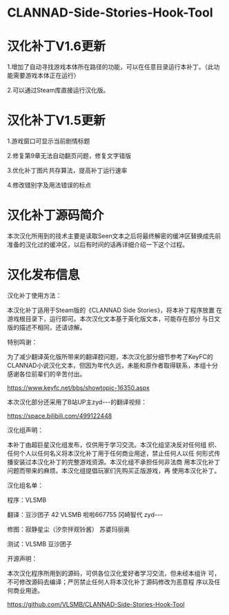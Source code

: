 # CLANNAD-Side-Stories-Hook-Tool

# 汉化补丁V1.6更新

1.增加了自动寻找游戏本体所在路径的功能，可以在任意目录运行本补丁。（此功能需要游戏本体正在运行）

2.可以通过Steam库直接运行汉化版。

# 汉化补丁V1.5更新

1.游戏窗口可显示当前剧情标题

2.修复第9章无法自动翻页问题，修复文字错版

3.优化补丁图片共存算法，提高补丁运行速率

4.修改错别字及用法错误的标点

# 汉化补丁源码简介

本次汉化所用到的技术主要是读取Seen文本之后将最终解密的缓冲区替换成先前准备的汉化过的缓冲区，以后有时间的话再详细介绍一下这个过程。

# 汉化发布信息

汉化补丁使用方法：

本汉化补丁适用于Steam版的《CLANNAD Side Stories》，将本补丁程序放置
在游戏根目录下，运行即可。本次汉化文本基于英化版文本，可能存在部分
与日文版的描述不相同，还请谅解。

特别鸣谢：

为了减少翻译英化版所带来的翻译腔问题，本次汉化部分细节参考了KeyFC的
CLANNAD小说汉化文本，但因为年代久远，未能和原作者取得联系，本组十分
感谢各位前辈们的辛苦付出。

https://www.keyfc.net/bbs/showtopic-16350.aspx

本次汉化部分还采用了B站UP主zyd---的翻译视频：

https://space.bilibili.com/499122448

汉化组声明：

本补丁由超巨星汉化组发布，仅供用于学习交流。本汉化组坚决反对任何组
织、任何个人以任何名义将本汉化补丁用于任何商业用途，禁止任何人以任
何形式传播安装过本汉化补丁的完整游戏资源。本汉化组不承担任何非法商
用本汉化补丁问题而带来的麻烦。本汉化组提倡玩家们先购买正版游戏，再
使用本汉化补丁。

汉化组名单：

程序：VLSMB

翻译：豆沙团子 42 VLSMB 啦啦667755 冈崎智代 zyd---

修图：寂静星尘（汐奈拌观铃酱） 苏婆玛丽奥

测试：VLSMB 豆沙团子

开源声明：

本次汉化程序所用到的源码，可供各位汉化爱好者学习交流，但未经本组许
可，不可修改源码去编译；严厉禁止任何人将本汉化补丁源码修改为恶意程
序以及任何商业用途。

https://github.com/VLSMB/CLANNAD-Side-Stories-Hook-Tool
